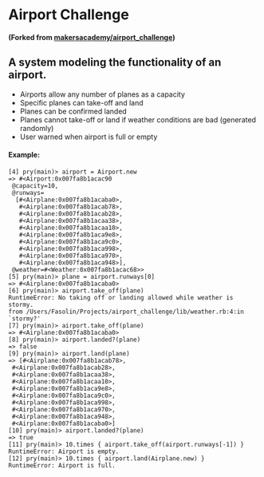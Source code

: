 # Airport Challenge
#### (Forked from [makersacademy/airport_challenge](https://github.com/makersacademy/airport_challenge))

## A system modeling the functionality of an airport.
- Airports allow any number of planes as a capacity
- Specific planes can take-off and land
- Planes can be confirmed landed
- Planes cannot take-off or land if weather conditions are bad (generated randomly)
- User warned when airport is full or empty

#### Example:

```
[4] pry(main)> airport = Airport.new
=> #<Airport:0x007fa8b1acac90
 @capacity=10,
 @runways=
  [#<Airplane:0x007fa8b1acaba0>,
   #<Airplane:0x007fa8b1acab78>,
   #<Airplane:0x007fa8b1acab28>,
   #<Airplane:0x007fa8b1acaa38>,
   #<Airplane:0x007fa8b1acaa10>,
   #<Airplane:0x007fa8b1aca9e8>,
   #<Airplane:0x007fa8b1aca9c0>,
   #<Airplane:0x007fa8b1aca998>,
   #<Airplane:0x007fa8b1aca970>,
   #<Airplane:0x007fa8b1aca948>],
 @weather=#<Weather:0x007fa8b1acac68>>
[5] pry(main)> plane = airport.runways[0]
=> #<Airplane:0x007fa8b1acaba0>
[6] pry(main)> airport.take_off(plane)
RuntimeError: No taking off or landing allowed while weather is stormy.
from /Users/Fasolin/Projects/airport_challenge/lib/weather.rb:4:in `stormy?'
[7] pry(main)> airport.take_off(plane)
=> #<Airplane:0x007fa8b1acaba0>
[8] pry(main)> airport.landed?(plane)
=> false
[9] pry(main)> airport.land(plane)
=> [#<Airplane:0x007fa8b1acab78>,
 #<Airplane:0x007fa8b1acab28>,
 #<Airplane:0x007fa8b1acaa38>,
 #<Airplane:0x007fa8b1acaa10>,
 #<Airplane:0x007fa8b1aca9e8>,
 #<Airplane:0x007fa8b1aca9c0>,
 #<Airplane:0x007fa8b1aca998>,
 #<Airplane:0x007fa8b1aca970>,
 #<Airplane:0x007fa8b1aca948>,
 #<Airplane:0x007fa8b1acaba0>]
[10] pry(main)> airport.landed?(plane)
=> true
[11] pry(main)> 10.times { airport.take_off(airport.runways[-1]) }
RuntimeError: Airport is empty.
[12] pry(main)> 10.times { airport.land(Airplane.new) }
RuntimeError: Airport is full.
```
